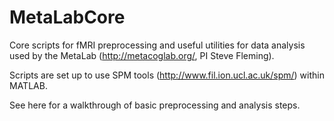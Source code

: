 # MetaLabCore

Core scripts for fMRI preprocessing and useful utilities for data analysis used by the MetaLab (http://metacoglab.org/, PI Steve Fleming).

Scripts are set up to use SPM tools (http://www.fil.ion.ucl.ac.uk/spm/) within MATLAB.

See here for a walkthrough of basic preprocessing and analysis steps.
